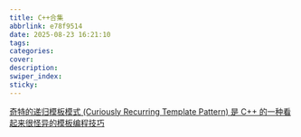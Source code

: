 ```yaml
---
title: C++合集
abbrlink: e78f9514
date: 2025-08-23 16:21:10
tags:
categories:
cover:
description:
swiper_index:
sticky:
---
```


[奇特的递归模板模式 (Curiously Recurring Template Pattern) 是 C++ 的一种看起来很怪异的模板编程技巧](https://www.cnblogs.com/happenlee/p/13278640.html)